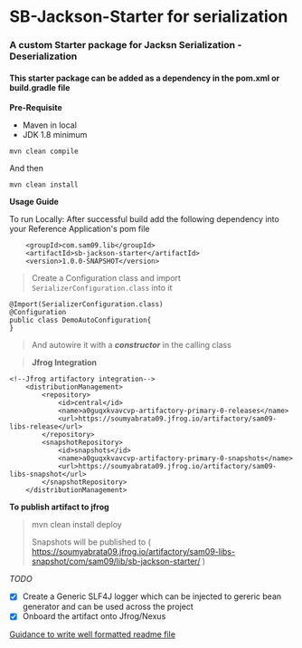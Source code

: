 # SB-Jackson-Starter for serialization
### A custom Starter package for Jacksn Serialization -Deserialization
#### This starter package can be added as a dependency in the pom.xml or build.gradle file

**Pre-Requisite**
 - Maven in local
 - JDK 1.8 minimum
 
````
mvn clean compile
````
And then
````
mvn clean install
````

**Usage Guide**

To run Locally:
After successful build add the following dependency into your Reference Application's pom file
````
    <groupId>com.sam09.lib</groupId>
    <artifactId>sb-jackson-starter</artifactId>
    <version>1.0.0-SNAPSHOT</version>
````

> Create a Configuration class and import `SerializerConfiguration.class` into it
````
@Import(SerializerConfiguration.class)
@Configuration
public class DemoAutoConfiguration{
}
````
> And autowire it with a _**constructor**_ in the calling class

>**Jfrog Integration**
````
<!--Jfrog artifactory integration-->
	<distributionManagement>
		<repository>
			<id>central</id>
			<name>a0guqxkvavcvp-artifactory-primary-0-releases</name>
			<url>https://soumyabrata09.jfrog.io/artifactory/sam09-libs-release</url>
		</repository>
		<snapshotRepository>
			<id>snapshots</id>
			<name>a0guqxkvavcvp-artifactory-primary-0-snapshots</name>
			<url>https://soumyabrata09.jfrog.io/artifactory/sam09-libs-snapshot</url>
		</snapshotRepository>
	</distributionManagement>
````

**To publish artifact to jfrog**
> mvn clean install deploy 
>
> Snapshots will be published to ( https://soumyabrata09.jfrog.io/artifactory/sam09-libs-snapshot/com/sam09/lib/sb-jackson-starter/ )

_TODO_
 - [x] Create a Generic SLF4J logger which can be injected to gereric bean generator and can be used across the project 
 - [x] Onboard the artifact onto Jfrog/Nexus
 
[Guidance to write well formatted readme file](https://docs.github.com/en/github/writing-on-github/getting-started-with-writing-and-formatting-on-github/basic-writing-and-formatting-syntax)
